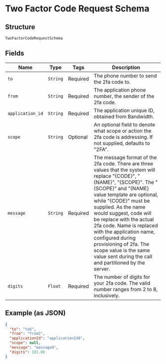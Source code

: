 
# Two Factor Code Request Schema

## Structure

`TwoFactorCodeRequestSchema`

## Fields

| Name | Type | Tags | Description |
|  --- | --- | --- | --- |
| `to` | `String` | Required | The phone number to send the 2fa code to. |
| `from` | `String` | Required | The application phone number, the sender of the 2fa code. |
| `application_id` | `String` | Required | The application unique ID, obtained from Bandwidth. |
| `scope` | `String` | Optional | An optional field to denote what scope or action the 2fa code is addressing.  If not supplied, defaults to "2FA". |
| `message` | `String` | Required | The message format of the 2fa code.  There are three values that the system will replace "{CODE}", "{NAME}", "{SCOPE}".  The "{SCOPE}" and "{NAME} value template are optional, while "{CODE}" must be supplied.  As the name would suggest, code will be replace with the actual 2fa code.  Name is replaced with the application name, configured during provisioning of 2fa.  The scope value is the same value sent during the call and partitioned by the server. |
| `digits` | `Float` | Required | The number of digits for your 2fa code.  The valid number ranges from 2 to 8, inclusively. |

## Example (as JSON)

```json
{
  "to": "to6",
  "from": "from2",
  "applicationId": "applicationId0",
  "scope": null,
  "message": "message0",
  "digits": 181.08
}
```

